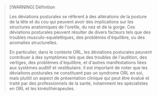 >[!WARNING] Définition
>
>Les déviations posturales se réfèrent à des altérations de la posture de la tête et du cou qui peuvent avoir des implications sur les structures anatomiques de l'oreille, du nez et de la gorge. Ces déviations posturales peuvent résulter de divers facteurs tels que des troubles musculo-squelettiques, des problèmes d'équilibre, ou des anomalies structurelles.
>
>En particulier, dans le contexte ORL, les déviations posturales peuvent contribuer à des symptômes tels que des troubles de l'audition, des vertiges, des problèmes d'équilibre, et d'autres manifestations liées aux systèmes auditif et vestibulaire. Il est important de noter que les déviations posturales ne constituent pas un syndrome ORL en soi, mais plutôt un aspect de présentation clinique qui peut être évalué et traité par des professionnels de la santé, notamment les spécialistes en ORL et les kinésithérapeutes.

